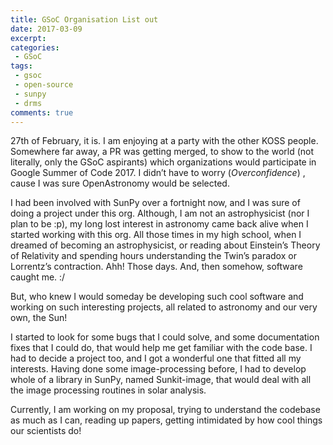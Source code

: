 ```yaml
---
title: GSoC Organisation List out
date: 2017-03-09
excerpt:
categories:
 - GSoC
tags:
 - gsoc
 - open-source
 - sunpy
 - drms
comments: true
---
```


27th of February, it is. I am enjoying at a party with the other KOSS people. Somewhere far away, a PR was getting merged, to show to the world (not literally, only the GSoC aspirants) which organizations would participate in Google Summer of Code 2017. I didn’t have to worry (_Overconfidence_) , cause I was sure OpenAstronomy would be selected.
<!-- more -->
I had been involved with SunPy over a fortnight now, and I was sure of doing a project under this org. Although, I am not an astrophysicist (nor I plan to be :p), my long lost interest in astronomy came back alive when I started working with this org. All those times in my high school, when I dreamed of becoming an astrophysicist, or reading about Einstein’s Theory of Relativity and spending hours understanding the Twin’s paradox or Lorrentz’s contraction. Ahh! Those days. And, then somehow, software caught me. :/

But, who knew I would someday be developing such cool software and working on such interesting projects, all related to astronomy and our very own, the Sun!

I started to look for some bugs that I could solve, and some documentation fixes that I could do, that would help me get familiar with the code base. I had to decide a project too, and I got a wonderful one that fitted all my interests. Having done some image-processing before, I had to develop whole of a library in SunPy, named Sunkit-image, that would deal with all the image processing routines in solar analysis.

Currently, I am working on my proposal, trying to understand the codebase as much as I can, reading up papers, getting intimidated by how cool things our scientists do!
